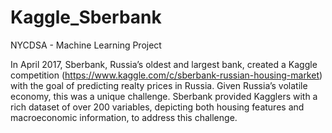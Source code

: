 # Kaggle_Sberbank
NYCDSA - Machine Learning Project

In April 2017, Sberbank, Russia’s oldest and largest bank, created a Kaggle competition (https://www.kaggle.com/c/sberbank-russian-housing-market) with the goal of predicting realty prices in Russia. Given Russia’s volatile economy, this was a unique challenge. Sberbank provided Kagglers with a rich dataset of over 200 variables, depicting both housing features and macroeconomic information, to address this challenge.
